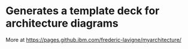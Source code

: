 # Generates a template deck for architecture diagrams

More at https://pages.github.ibm.com/frederic-lavigne/myarchitecture/